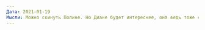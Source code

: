 ```yaml
---
Дата: 2021-01-19
Мысли: Можно скинуть Полине. Но Диане будет интереснее, она ведь тоже снимает. Скину и ей. Спрошу, видела ли. Думаю, как подобрать слова.
---
```


